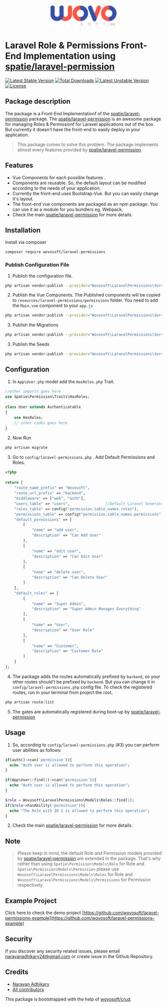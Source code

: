 <p align="center">
  <a href="https://wovosoft.com/">
    <img src="https://github.com/wovosoft/bootstrap-vue-font-awesome-picker/blob/master/wovosoft.png" alt="Wovosoft Software Development Compnay"  height="72">
  </a>
</p>

# Laravel Role & Permissions Front-End Implementation using [spatie/laravel-permission](https://github.com/spatie/laravel-permission)


[![Latest Stable Version](https://poser.pugx.org/wovosoft/laravel-permissions/v/stable)](https://packagist.org/packages/wovosoft/laravel-permissions) [![Total Downloads](https://poser.pugx.org/wovosoft/laravel-permissions/downloads)](https://packagist.org/packages/wovosoft/laravel-permissions) [![Latest Unstable Version](https://poser.pugx.org/wovosoft/laravel-permissions/v/unstable)](https://packagist.org/packages/wovosoft/laravel-permissions) [![License](https://poser.pugx.org/wovosoft/laravel-permissions/license)](https://packagist.org/packages/wovosoft/laravel-permissions)

## Package description
The package is a Front-End Implementationf of the [spatie/laravel-permission](https://github.com/spatie/laravel-permission) package. The [spatie/laravel-permission](https://github.com/spatie/laravel-permission)
is an awesome package for managing Roles & Permissionf for Laravel applications out of the box. But currently it doesn't have the front-end to easily deploy in your application.

> This package comes to solve this problem. The package implements almost every features provided by [spatie/laravel-permission](https://github.com/spatie/laravel-permission).

## Features

- Vue Components for each possible features .
- Components are reusable. So, the default layout can be modified according to the needs of your application.
- Currently the front-end uses Bootstrap-Vue. But you can easily change it's layout.
- The front-end vue components are packaged as an npm package. You can use it as a module for you bundlers eg. Webpack,
- Check the main [spatie/laravel-permission](https://github.com/spatie/laravel-permission) for more details.

## Installation

Install via composer

```bash
composer require wovosoft/laravel-permissions
```

### Publish Configuration File

1. Publish the configuration file.

```bash
php artisan vendor:publish --provider="Wovosoft\LaravelPermissions\ServiceProvider" --tag="config"
```

2. Publish the Vue Components. The Published components will be copied to `resources/laravel-permissions/permissions` folder. You need to add the `Main.vue` component to your `app.js`

```bash
php artisan vendor:publish --provider="Wovosoft\LaravelPermissions\ServiceProvider" --tag="resources"
```

3. Publish the Migrations

```bash
php artisan vendor:publish --provider="Wovosoft\LaravelPermissions\ServiceProvider" --tag="migrations"
```

3. Publish the Seeds

```bash
php artisan vendor:publish --provider="Wovosoft\LaravelPermissions\ServiceProvider" --tag="seeds"
```

## Configuration

1. In `App\User.php` model add the `HasRoles.php` Trait.

```php
//other imports goes here
use Spatie\Permission\Traits\HasRoles;

class User extends Authenticatable
{
    use HasRoles;
    // other codes goes here
}
```

2. Now Run

```bash
php artisan migrate
```

3. Go to `config/laravel-permissions.php` . Add Default Permissions and Roles.

```php
<?php

return [
    "route_name_prefix" => "Wovosoft",
    "route_url_prefix" => "backend",
    "middleware" => ["web", "auth"],
    "users_table" => "users",                //Default Laravel Generated Name
    "roles_table" => config("permission.table_names.roles"),                //comes from spatie config file.
    "permissions_table" => config("permission.table_names.permissions"),    //comes from spatie config file
    "default_permissions" => [
        [
            "name" => "add user",
            "description" => "Can Add User"
        ],
        [
            "name" => "edit user",
            "description" => "Can Edit User"
        ],
        [
            "name" => "delete user",
            "description" => "Can Delete User"
        ]
    ],
    "default_roles" => [
        [
            "name" => "Super Admin",
            "description" => "Super Admin Manages Everything"
        ],
        [
            "name" => "User",
            "description" => "User Role"
        ],
        [
            "name" => "Customer",
            "description" => "Customer Role"
        ]
    ]
];

```

4. The package adds the routes automatically prefixed by `backend`, so your other routes should't be prefixed by `backend`. But you can change it in `config/laravel-permissions.php` config file. To check the registered routes, run in your terminal from project the root,

```bash
php artisan route:list
```

5. The gates are automatically registered during boot-up by [spatie/laravel-permission](https://github.com/spatie/laravel-permission)

## Usage
1. So, according to `config/laravel-permissions.php` (#3) you can perform user abilities as follows:

```php
if(auth()->can('permission')){
  echo "Auth user is allowed to perform this operation";
}
```

```php
if(App\User::find(1)->can('permission')){
  echo "Auth user is allowed to perform this operation";
}
```

```php
$role = Wovosoft\LaravelPermissions\Models\Roles::find(1);
if($role->hasAbility('permission')){
  echo "The Role with ID 1 is allowed to perform this operation";
}
```

2. Check the main [spatie/laravel-permission](https://github.com/spatie/laravel-permission) for more details.

## Note

> Please keep in mind, the default Role and Permission models provided by [spatie/laravel-permission](https://github.com/spatie/laravel-permission) are extended in the package. That's why rather than using `Spatie\Permission\Models\Role` for Role and `Spatie\Permission\Models\Permission` please use `Wovosoft\LaravelPermissions\Models\Roles` for Role and `Wovosoft\LaravelPermissions\Models\Permissions` for Permission respectively.

## Example Project 
Click here to check the demo project [https://github.com/wovosoft/laravel-permissions-example](https://github.com/wovosoft/laravel-permissions-example)

## Security

If you discover any security related issues, please email narayanadhikary24@gmail.com
or create issue in the Github Repository.

## Credits

- [Narayan Adhikary](https://github.com/wovosoft/laravel-permissions)
- [All contributors](https://github.com/wovosoft/laravel-permissions/graphs/contributors)

This package is bootstrapped with the help of
[wovosoft/crud](https://github.com/wovosoft/crud).
